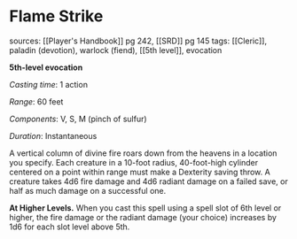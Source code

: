 # Flame Strike
sources: [[Player's Handbook]] pg 242, [[SRD]] pg 145
tags: [[Cleric]], paladin (devotion), warlock (fiend), [[5th level]], evocation

**5th-level evocation**

*Casting time*: 1 action

*Range*: 60 feet

*Components*: V, S, M (pinch of sulfur)

*Duration*: Instantaneous

A vertical column of divine fire roars down from the heavens in a location you specify. Each creature in a 10-foot radius, 40-foot-high cylinder centered on a point within range must make a Dexterity saving throw. A creature takes 4d6 fire damage and 4d6 radiant damage on a failed save, or half as much damage on a successful one.

**At Higher Levels.** When you cast this spell using a spell slot of 6th level or higher, the fire damage or the radiant damage (your choice) increases by 1d6 for each slot level above 5th.
